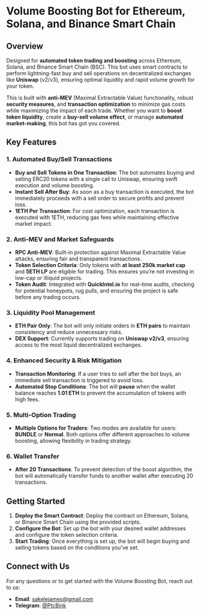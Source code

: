 # Volume Boosting Bot for Ethereum, Solana, and Binance Smart Chain

## Overview

Designed for **automated token trading and boosting** across Ethereum, Solana, and Binance Smart Chain (BSC). This bot uses smart contracts to perform lightning-fast buy and sell operations on decentralized exchanges like **Uniswap** (v2/v3), ensuring optimal liquidity and rapid volume growth for your token.

This is built with **anti-MEV** (Maximal Extractable Value) functionality, robust **security measures**, and **transaction optimization** to minimize gas costs while maximizing the impact of each trade. Whether you want to **boost token liquidity**, create a **buy-sell volume effect**, or manage **automated market-making**, this bot has got you covered.

## Key Features

### 1. **Automated Buy/Sell Transactions**
   - **Buy and Sell Tokens in One Transaction**: The bot automates buying and selling ERC20 tokens with a single call to Uniswap, ensuring swift execution and volume boosting.
   - **Instant Sell After Buy**: As soon as a buy transaction is executed, the bot immediately proceeds with a sell order to secure profits and prevent loss.
   - **1ETH Per Transaction**: For cost optimization, each transaction is executed with 1ETH, reducing gas fees while maintaining effective market impact.

### 2. **Anti-MEV and Market Safeguards**
   - **RPC Anti-MEV**: Built-in protection against Maximal Extractable Value attacks, ensuring fair and transparent transactions.
   - **Token Selection Criteria**: Only tokens with **at least 250k market cap** and **5ETH LP** are eligible for trading. This ensures you’re not investing in low-cap or illiquid projects.
   - **Token Audit**: Integrated with **QuickIntel.io** for real-time audits, checking for potential honeypots, rug pulls, and ensuring the project is safe before any trading occurs.
   
### 3. **Liquidity Pool Management**
   - **ETH Pair Only**: The bot will only initiate orders in **ETH pairs** to maintain consistency and reduce unnecessary risks.
   - **DEX Support**: Currently supports trading on **Uniswap v2/v3**, ensuring access to the most liquid decentralized exchanges.
   
### 4. **Enhanced Security & Risk Mitigation**
   - **Transaction Monitoring**: If a user tries to sell after the bot buys, an immediate sell transaction is triggered to avoid loss.
   - **Automated Stop Conditions**: The bot will **pause** when the wallet balance reaches **1.01 ETH** to prevent the accumulation of tokens with high fees.

### 5. **Multi-Option Trading**
   - **Multiple Options for Traders**: Two modes are available for users: **BUNDLE** or **Normal**. Both options offer different approaches to volume boosting, allowing flexibility in trading strategy.

### 6. **Wallet Transfer**
   - **After 20 Transactions**: To prevent detection of the boost algorithm, the bot will automatically transfer funds to another wallet after executing 20 transactions.

## Getting Started

1. **Deploy the Smart Contract**: Deploy the contract on Ethereum, Solana, or Binance Smart Chain using the provided scripts.
2. **Configure the Bot**: Set up the bot with your desired wallet addresses and configure the token selection criteria.
3. **Start Trading**: Once everything is set up, the bot will begin buying and selling tokens based on the conditions you’ve set.

## Connect with Us

For any questions or to get started with the Volume Boosting Bot, reach out to us:

- **Email**: [sakelejames@gmail.com](mailto:sakelejames@gmail.com)
- **Telegram**: [@PtcBink](https://t.me/ptc-bink)